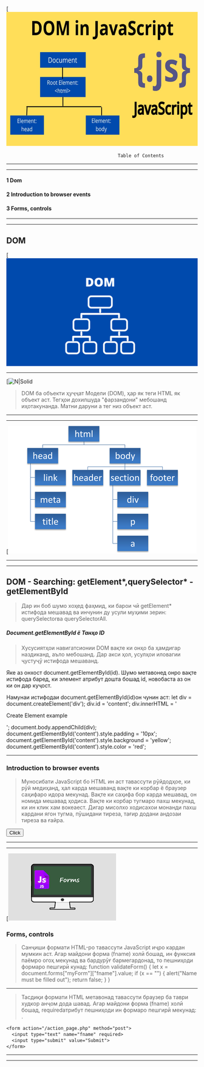 
[![N|Solid](dom-in-js.jpg)

```
                                         Table of Contents
```
****
****
#### 1 Dom

#### 2 Introduction to browser events

#### 3 Forms, controls
****
****
## DOM
[![N|Solid](que-es-don.png)
***
[![N|Solid](document-object.avif)

> DOM ба объекти ҳуҷҷат
Модели (DOM), ҳар як теги HTML як
объект аст. Тегҳои дохилшуда "фарзандони" мебошанд
иҳотакунанда. Матни даруни а
тег низ объект аст.
***
***
[![N|Solid](image4-1.png)
***
***
## DOM - Searching: getElement*,querySelector* - getElementById
> Дар ин боб шумо хоҳед фаҳмид, ки барои чӣ getElement* истифода мешавад ва инчунин ду усули муҳими зерин: querySelectorва querySelectorAll.

##### Document.getElementById ё Танҳо ID
> Хусусиятҳои навигатсионии DOM вақте ки онҳо ба ҳамдигар наздиканд, аъло мебошанд. Дар акси ҳол, усулҳои иловагии ҷустуҷӯ истифода мешаванд.

Яке аз онхост document.getElementById(id). Шумо метавонед онро вақте истифода баред, ки элемент атрибут дошта бошад id, новобаста аз он ки он дар куҷост.

Намунаи истифодаи document.getElementById(id)он чунин аст:
let div = document.createElement('div');
div.id = 'content';
div.innerHTML = '<p>Create Element example</p>';
document.body.appendChild(div);
document.getElementById('content').style.padding = '10px';
document.getElementById('content').style.background = 'yellow';
document.getElementById('content').style.color = 'red';
***

### Introduction to browser events
>Муносибати JavaScript бо HTML ин аст
тавассути рӯйдодҳое, ки рӯй медиҳанд, ҳал карда мешаванд
вақте ки корбар ё браузер
саҳифаро идора мекунад.
Вақте ки саҳифа бор карда мешавад, он номида мешавад
ҳодиса. Вақте ки корбар тугмаро пахш мекунад,
ки ин клик хам вокеаест. Дигар
мисолхо ходисахои монанди
пахш кардани ягон тугма, пӯшидани тиреза,
тағир додани андозаи тиреза ва ғайра.
<!DOCTYPE html>
<html>
  <head>
    <title>Title of the Document</title>
  </head>
  <body>
    <input id="inputId" type="button" value="Click">
    <script>
      inputId.onclick = function() {
        alert('Welcome to SoftClub');
      };
    </script>
  </body>
</html>

****
***
[![N|Solid](images.png)

### Forms, controls

> Санҷиши формати HTML-ро тавассути JavaScript иҷро кардан мумкин аст.
Агар майдони форма (fname) холӣ бошад, ин функсия паёмро огоҳ мекунад ва бардурӯғ бармегардонад, то пешниҳоди формаро пешгирӣ кунад:
function validateForm() {
  let x = document.forms["myForm"]["fname"].value;
  if (x == "") {
    alert("Name must be filled out");
    return false;
  }
}
***
>Тасдиқи формати HTML метавонад тавассути браузер ба таври худкор анҷом дода шавад.
Агар майдони форма (fname) холӣ бошад, requiredатрибут пешниҳоди ин формаро пешгирӣ мекунад:
.
```
<form action="/action_page.php" method="post">
  <input type="text" name="fname" required>
  <input type="submit" value="Submit">
</form>
```
****
****



